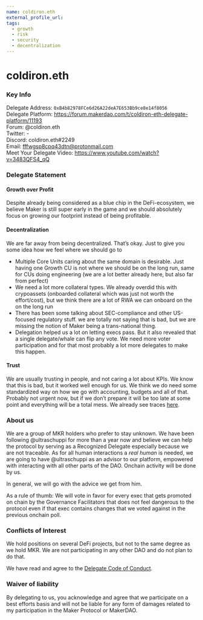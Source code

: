 ```yaml
---
name: coldiron.eth
external_profile_url:
tags:
  - growth
  - risk
  - security
  - decentralization
---
```


# coldiron.eth

### Key Info

Delegate Address: `0xB4b82978FCe6d26A22deA7E653Bb9ce8e14f8056`  
Delegate Platform: https://forum.makerdao.com/t/coldiron-eth-delegate-platform/11193  
Forum: @coldiron.eth   
Twitter: -  
Discord: coldiron.eth#2249  
Email: fffwgsp8cpq43dtn@protonmail.com  
Meet Your Delegate Video: https://www.youtube.com/watch?v=3483QFS4_qQ  


### Delegate Statement
#### Growth over Profit

Despite already being considered as a blue chip in the DeFi-ecosystem, we believe Maker is still super early in the game and we should absolutely focus on growing our footprint instead of being profitable.

#### Decentralization
We are far away from being decentralized. That’s okay. Just to give you some idea how we feel where we should go to

* Multiple Core Units caring about the same domain is desirable. Just having one Growth CU is not where we should be on the long run, same for CUs doing engineering (we are a lot better already here, but also far from perfect)
* We need a lot more collateral types. We already overdid this with crypoassets (onboarded collateral which was just not worth the effort/cost), but we think there are a lot of RWA we can onboard on the on the long run
* There has been some talking about SEC-compliance and other US-focused regulatory stuff. we are totally not saying that is bad, but we are missing the notion of Maker being a trans-national thing. 
* Delegation helped us a lot on letting execs pass. But it also revealed that a single delegate/whale can flip any vote. We need more voter participation and for that most probably a lot more delegates to make this happen.

#### Trust
We are usually trusting in people, and not caring a lot about KPIs. We know that this is bad, but it worked well enough for us. We think we do need some standardized way on how we go with accounting, budgets and all of that. Probably not urgent now, but if we don’t prepare it will be too late at some point and everything will be a total mess. We already see traces [here](https://forum.makerdao.com/t/flip-flop-flap-delegate-llc-platform/9106/31).

### About us

We are a group of MKR holders who prefer to stay unknown. We have been following @ultraschuppi for more than a year now and believe we can help the protocol by serving as a Recognized Delegate especially because we are not traceable. As for all human interactions a _real human_ is needed, we are going to have @ultraschuppi as an advisor to our platform, empowered with interacting with all other parts of the DAO. Onchain activity will be done by us.

In general, we will go with the advice we get from him.

As a rule of thumb: We will vote in favor for every exec that gets promoted on chain by the Governance Facilitators that does not feel dangerous to the protocol even if that exec contains changes that we voted against in the previous onchain poll. 

### Conflicts of Interest

We hold positions on several DeFi projects, but not to the same degree as we hold MKR. We are not participating in any other DAO and do not plan to do that.

We have read and agree to the [Delegate Code of Conduct](https://forum.makerdao.com/t/recognised-delegate-code-of-conduct/9384).

### Waiver of liability

By delegating to us, you acknowledge and agree that we participate on a best efforts basis and will not be liable for any form of damages related to my participation in the Maker Protocol or MakerDAO.
